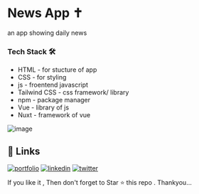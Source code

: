 # News App ✝
an app showing daily news

 <h3>Tech Stack 🛠</h3>
 
 - HTML - for stucture of app
 - CSS - for styling
 - js - froentend javascript
 - Tailwind CSS - css framework/ library
 - npm - package manager
 - Vue - library of js 
 - Nuxt - framework of vue
 
 


![image](https://user-images.githubusercontent.com/69325431/173234058-39d76b95-793e-46a5-bbe7-6e2a7a1a6d2a.png)



 
## 🔗 Links
[![portfolio](https://img.shields.io/badge/my_portfolio-000?style=for-the-badge&logo=ko-fi&logoColor=white)](https://meeta.dns.army/)
[![linkedin](https://img.shields.io/badge/linkedin-0A66C2?style=for-the-badge&logo=linkedin&logoColor=white)](https://www.linkedin.com/in/meeta-haldar-601b41203/?locale=en_US)
[![twitter](https://img.shields.io/badge/twitter-1DA1F2?style=for-the-badge&logo=twitter&logoColor=white)](https://twitter.com/Meeta_boss)

  
 If you like it , Then don't forget to Star ⭐ this repo . Thankyou...
